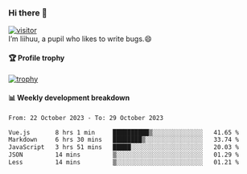 ### Hi there 👋
[![visitor](https://visitor-badge.glitch.me/badge?page_id=liihuu&right_color=blue)](https://github.com/liihuu)<br>
I’m liihuu, a pupil who likes to write bugs.😄


#### 🏆 Profile trophy
[![trophy](https://github-profile-trophy.vercel.app?username=liihuu&margin-w=16&margin-h=16&rank=-C,-B)](https://github.com/liihuu)


#### 📊 Weekly development breakdown
<!--START_SECTION:waka-->

```txt
From: 22 October 2023 - To: 29 October 2023

Vue.js       8 hrs 1 min     ██████████▒░░░░░░░░░░░░░░   41.65 %
Markdown     6 hrs 30 mins   ████████▒░░░░░░░░░░░░░░░░   33.74 %
JavaScript   3 hrs 51 mins   █████░░░░░░░░░░░░░░░░░░░░   20.03 %
JSON         14 mins         ▒░░░░░░░░░░░░░░░░░░░░░░░░   01.29 %
Less         14 mins         ▒░░░░░░░░░░░░░░░░░░░░░░░░   01.21 %
```

<!--END_SECTION:waka-->

<!--
**liihuu/liihuu** is a ✨ _special_ ✨ repository because its `README.md` (this file) appears on your GitHub profile.

Here are some ideas to get you started:

- 🔭 I’m currently working on ...
- 🌱 I’m currently learning ...
- 👯 I’m looking to collaborate on ...
- 🤔 I’m looking for help with ...
- 💬 Ask me about ...
- 📫 How to reach me: ...
- 😄 Pronouns: ...
- ⚡ Fun fact: ...
-->
